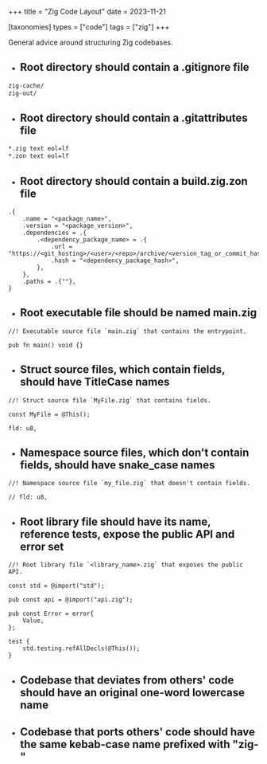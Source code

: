 +++
title = "Zig Code Layout"
date = 2023-11-21

[taxonomies]
types = ["code"]
tags = ["zig"]
+++

General advice around structuring Zig codebases.

<!-- more -->

- ## Root directory should contain a .gitignore file

```sh
zig-cache/
zig-out/
```

- ## Root directory should contain a .gitattributes file

```sh
*.zig text eol=lf
*.zon text eol=lf
```

- ## Root directory should contain a build.zig.zon file

```zig
.{
    .name = "<package_name>",
    .version = "<package_version>",
    .dependencies = .{
        .<dependency_package_name> = .{
            .url = "https://<git_hosting>/<user>/<repo>/archive/<version_tag_or_commit_hash>.tar.gz",
            .hash = "<dependency_package_hash>",
        },
    },
    .paths = .{""},
}
```

- ## Root executable file should be named main.zig

```zig
//! Executable source file `main.zig` that contains the entrypoint.

pub fn main() void {}
```

- ## Struct source files, which contain fields, should have TitleCase names

```zig
//! Struct source file `MyFile.zig` that contains fields.

const MyFile = @This();

fld: u8,
```

- ## Namespace source files, which don't contain fields, should have snake_case names

```zig
//! Namespace source file `my_file.zig` that doesn't contain fields.

// fld: u8,
```

- ## Root library file should have its name, reference tests, expose the public API and error set

```zig
//! Root library file `<library_name>.zig` that exposes the public API.

const std = @import("std");

pub const api = @import("api.zig");

pub const Error = error{
    Value,
};

test {
    std.testing.refAllDecls(@This());
}
```

- ## Codebase that deviates from others' code should have an original one-word lowercase name

- ## Codebase that ports others' code should have the same kebab-case name prefixed with "zig-"
